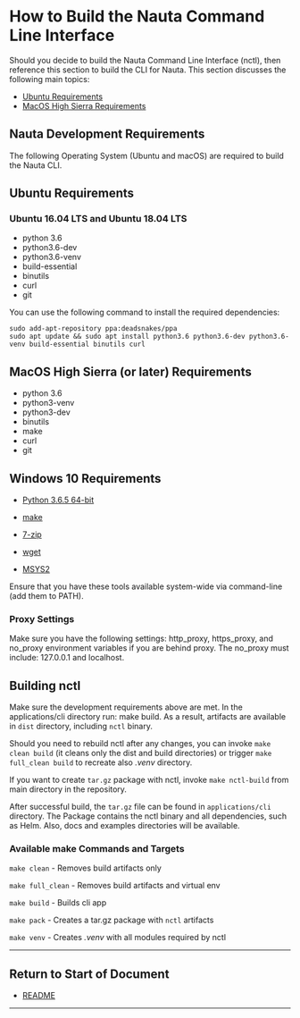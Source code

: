 # How to Build the Nauta Command Line Interface

Should you decide to build the Nauta Command Line Interface (nctl), then reference this section to build the CLI for Nauta. This section discusses the following main topics:

 - [Ubuntu Requirements](#ubuntu-requirements)  
 - [MacOS High Sierra Requirements](#macos-high-sierra-or-later-requirements)

## Nauta Development Requirements

The following Operating System (Ubuntu and macOS) are required to build the Nauta CLI. 

## Ubuntu Requirements

### Ubuntu 16.04 LTS and Ubuntu 18.04 LTS

* python 3.6
* python3.6-dev
* python3.6-venv
* build-essential
* binutils
* curl
* git

You can use the following command to install the required dependencies:
```
sudo add-apt-repository ppa:deadsnakes/ppa
sudo apt update && sudo apt install python3.6 python3.6-dev python3.6-venv build-essential binutils curl
```
## MacOS High Sierra (or later) Requirements

* python 3.6
* python3-venv
* python3-dev
* binutils
* make
* curl
* git

## Windows 10 Requirements

* [Python 3.6.5 64-bit](https://www.python.org/ftp/python/3.6.5/python-3.6.5-amd64.exe)

* [make](http://gnuwin32.sourceforge.net/packages/make.htm)

* [7-zip](https://www.7-zip.org/)

* [wget](https://eternallybored.org/misc/wget/)

* [MSYS2](http://www.msys2.org/)

Ensure that you have these tools available system-wide via command-line (add them to PATH).

### Proxy Settings

Make sure you have the following settings: http_proxy, https_proxy, and no_proxy environment variables if you are behind proxy. The no_proxy must include: 127.0.0.1 and localhost.

## Building nctl

Make sure the development requirements above are met. In the applications/cli directory run: make build. As a result, artifacts are available in `dist` directory, including `nctl` binary.

Should you need to rebuild nctl after any changes, you can invoke `make clean build` (it cleans only the dist and build directories) or trigger `make full_clean build` to recreate also _.venv_ directory.

If you want to create `tar.gz` package with nctl, invoke `make nctl-build` from main directory in the repository.

After successful build, the `tar.gz` file can be found in `applications/cli` directory. The Package contains the nctl binary and all dependencies, such as Helm. Also, docs and examples directories will be available.

### Available make Commands and Targets

`make clean` - Removes build artifacts only

`make full_clean` - Removes build artifacts and virtual env

`make build` - Builds cli app

`make pack` - Creates a tar.gz package with `nctl` artifacts 

`make venv` - Creates _.venv_ with all modules required by nctl

----------------------
 
## Return to Start of Document

* [README](../README.md)

----------------------
 
